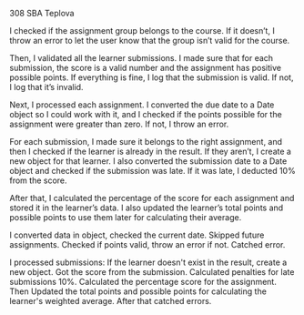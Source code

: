 308 SBA Teplova



I checked if the assignment group belongs to the course. If it doesn’t, I throw an error to let the user know that the group isn’t valid for the course.

Then, I validated all the learner submissions. I made sure that for each submission, the score is a valid number and the assignment has positive possible points. If everything is fine, I log that the submission is valid. If not, I log that it’s invalid.

Next, I processed each assignment. I converted the due date to a Date object so I could work with it, and I checked if the points possible for the assignment were greater than zero. If not, I throw an error.

For each submission, I made sure it belongs to the right assignment, and then I checked if the learner is already in the result. If they aren’t, I create a new object for that learner. I also converted the submission date to a Date object and checked if the submission was late. If it was late, I deducted 10% from the score.

After that, I calculated the percentage of the score for each assignment and stored it in the learner’s data. I also updated the learner’s total points and possible points to use them later for calculating their average.

I converted data in object, checked the current date. Skipped future assignments.
Checked if points valid, throw an error if not. Catched error.

I processed submissions: If the learner doesn't exist in the result, create a new object. Got the score from the submission.
Calculated penalties for late submissions 10%. Calculated the percentage score for the assignment. Then Updated the total points and possible points for calculating the learner's weighted average.
After that catched errors.

